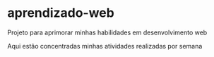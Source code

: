 # aprendizado-web
Projeto para aprimorar minhas habilidades em desenvolvimento web

Aqui estão concentradas minhas atividades realizadas por semana